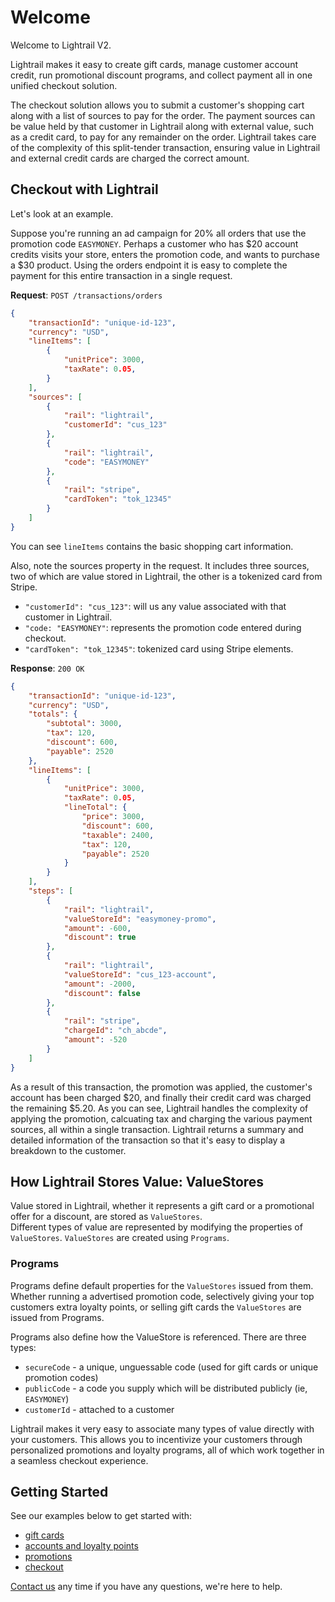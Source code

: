 # Welcome
Welcome to Lightrail V2. 

Lightrail makes it easy to create gift cards, manage customer account credit, run promotional discount programs, and collect payment all in one unified checkout solution.

The checkout solution allows you to submit a customer's shopping cart along with a list of sources to pay for the order. The payment sources can be value held by that customer in Lightrail along with external value, such as a credit card, to pay for any remainder on the order. Lightrail takes care of the complexity of this split-tender transaction, ensuring value in Lightrail and external credit cards are charged the correct amount.

## Checkout with Lightrail
Let's look at an example. 

Suppose you're running an ad campaign for 20% all orders that use the promotion code `EASYMONEY`. 
Perhaps a customer who has $20 account credits visits your store, enters the promotion code, and wants to purchase a $30 product. Using the orders endpoint it is easy to complete the payment for this entire transaction in a single request.

**Request**: `POST /transactions/orders`
```json
{
    "transactionId": "unique-id-123",
    "currency": "USD",
    "lineItems": [
        {
            "unitPrice": 3000,
            "taxRate": 0.05,
        }
    ],
    "sources": [
        {
            "rail": "lightrail",
            "customerId": "cus_123"
        },
        {
            "rail": "lightrail",
            "code": "EASYMONEY"
        },
        {
            "rail": "stripe",
            "cardToken": "tok_12345"
        }
    ]
}
```       

You can see `lineItems` contains the basic shopping cart information. 

Also, note the sources property in the request. It includes three sources, two of which are value stored in Lightrail, the other is a tokenized card from Stripe.
- `"customerId": "cus_123"`: will us any value associated with that customer in Lightrail. 
- `"code: "EASYMONEY"`: represents the promotion code entered during checkout.
- `"cardToken": "tok_12345"`: tokenized card using Stripe elements.  
 
**Response**: `200 OK`
```json
{
    "transactionId": "unique-id-123",
    "currency": "USD",
    "totals": {
        "subtotal": 3000,
        "tax": 120,
        "discount": 600,
        "payable": 2520
    },
    "lineItems": [
        {
            "unitPrice": 3000,
            "taxRate": 0.05,
            "lineTotal": {
                "price": 3000,
                "discount": 600,
                "taxable": 2400,
                "tax": 120,
                "payable": 2520
            }
        }
    ],
    "steps": [
        {
            "rail": "lightrail",
            "valueStoreId": "easymoney-promo",
            "amount": -600, 
            "discount": true
        },
        {
            "rail": "lightrail",
            "valueStoreId": "cus_123-account",
            "amount": -2000, 
            "discount": false
        },
        {
            "rail": "stripe",
            "chargeId": "ch_abcde",
            "amount": -520
        }
    ]
} 
``` 

As a result of this transaction, the promotion was applied, the customer's account has been charged $20, and finally their credit card was charged the remaining $5.20.
As you can see, Lightrail handles the complexity of applying the promotion, calcuating tax and charging the various payment sources, all within a single transaction. 
Lightrail returns a summary and detailed information of the transaction so that it's easy to display a breakdown to the customer. 

## How Lightrail Stores Value: ValueStores
Value stored in Lightrail, whether it represents a gift card or a promotional offer for a discount, are stored as `ValueStores`.   
Different types of value are represented by modifying the properties of `ValueStores`. `ValueStores` are created using `Programs`. 

### Programs
Programs define default properties for the `ValueStores` issued from them. 
Whether running a advertised promotion code, selectively giving your top customers extra loyalty points, or selling gift cards the `ValueStores` are issued from Programs.

Programs also define how the ValueStore is referenced. There are three types:
- `secureCode` - a unique, unguessable code (used for gift cards or unique promotion codes)
- `publicCode` - a code you supply which will be distributed publicly (ie, `EASYMONEY`)
- `customerId` - attached to a customer

Lightrail makes it very easy to associate many types of value directly with your customers. This allows you to incentivize your customers through personalized promotions and loyalty programs, all of which work together in a seamless checkout experience. 

## Getting Started
See our examples below to get started with:
- [gift cards](https://localhost:8181/docs/#gift-cards/gift-cards)
- [accounts and loyalty points](https://localhost:8181/docs/#accounts/accounts-and-points)
- [promotions](https://localhost:8181/docs/#discounts/promotions) 
- [checkout](https://lightrailapi.docs.apiary.io/#reference/0/transactions/process-an-order)
 
[Contact us](mailto:hello@lightrail.com) any time if you have any questions, we're here to help. 
